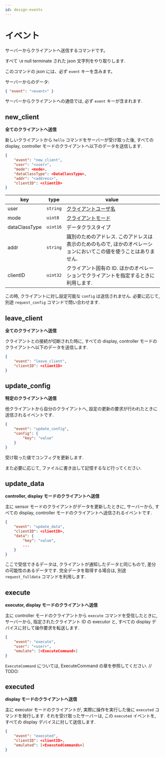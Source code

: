 ```yaml
---
id: design-events
---
```


# イベント

サーバーからクライアントへ送信するコマンドです。

すべて `\0` null terminate された json 文字列をやり取りします.

このコマンドの json には、必ず `event` キーを含みます。

サーバーからのデータ:

```json
{ "event": "<event>" }
```

サーバーからクライアントへの通信では, 必ず `event` キーが含まれます.

## new_client

**全てのクライアントへ送信**

新しいクライアントから `hello` コマンドをサーバーが受け取った後, すべての display, controller モードのクライアントへ以下のデータを送信します.

```json
{
    "event": "new_client",
    "user": "<user>",
    "mode": <mode>,
    "dataClassType": <DataClassType>,
    "addr": "<address>",
    "clientID": <clientID>
}
```

| key           | type     | value                                                                                                             |
| ------------- | -------- | ----------------------------------------------------------------------------------------------------------------- |
| user          | `string` | [クライアントユーザ名](client.md#クライアントユーザー)                                                            |
| mode          | `uint8`  | [クライアントモード](client.md#クライアントモード)                                                                |
| dataClassType | `uint16` | データクラスタイプ                                                                                                |
| addr          | `string` | 識別のためのアドレス. このアドレスは表示のためのもので, ほかのオペレーションにおいてこの値を使うことはありません. |
| clientID      | `uint32` | クライアント固有の ID. ほかのオペレーションでクライアントを指定するときに利用します.                              |

この時, クライアントに対し設定可能な `config` は送信されません. 必要に応じて, 別途 `request_config` コマンドで問い合わせます.

## leave_client

**全てのクライアントへ送信**

クライアントとの接続が切断された時に, すべての display, controller モードのクライアントへ以下のデータを送信します.

```json
{
    "event": "leave_client",
    "clientID": <clientID>
}
```

## update_config

**特定のクライアントへ送信**

他クライアントから自分のクライアントへ, 設定の更新の要求が行われたときに送信されるイベントです.

```json
{
    "event": "update_config",
    "config": {
        "key": "value"
    }
}
```

受け取った値でコンフィグを更新します.

また必要に応じて, ファイルに書き出して記憶するなど行ってください.

## update_data

**controller, display モードのクライアントへ送信**

主に sensor モードのクライアントがデータを更新したときに, サーバーから, すべての display, controller モードのクライアントへ送信されるイベントです.

```json
{
    "event": "update_data",
    "clientID": <clientID>,
    "data": {
        "key": "value",
        ...
    }
}
```

ここで受信できるデータは, クライアントが通知したデータと同じもので, 差分の可能性のあるデータです. 完全データを取得する場合は, 別途 `request_fulldata` コマンドを利用します.

## execute

**executor, display モードのクライアントへ送信**

主に controller モードのクライアントから `execute` コマンドを受信したときに, サーバーから, 指定されたクライアント ID の executor と, すべての display デバイスに対して操作要求を転送します.

```json
{
    "event": "execute",
    "user": "<user>",
    "emulate": [<ExecuteCommand>]
}
```

`ExecuteCommand` については, ExecuteCommand の章を参照してください. // TODO:

## executed

**display モードのクライアントへ送信**

主に executor モードのクライアントが, 実際に操作を実行した後に `executed` コマンドを発行します.
それを受け取ったサーバーは, この `executed` イベントを, すべての display デバイスに対して送信します.

```json
{
    "event": "executed",
    "clientID": <clientID>,
    "emulated": [<ExecutedCommands>]
}
```
